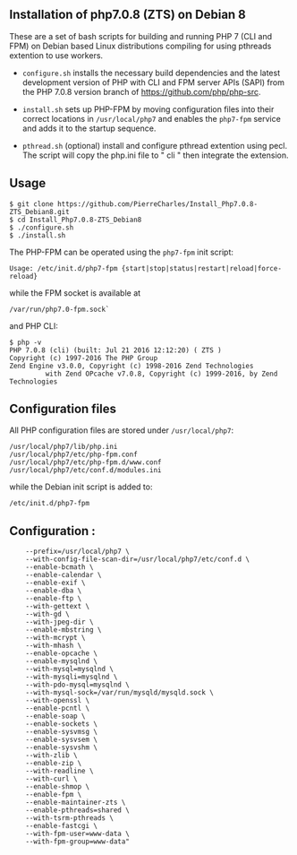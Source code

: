 ## Installation of php7.0.8 (ZTS) on Debian 8

These are a set of bash scripts for building and running PHP 7 (CLI and FPM) on Debian based Linux distributions compiling for using pthreads extention to use workers.

- `configure.sh` installs the necessary build dependencies and the latest development version of PHP with CLI and FPM server APIs (SAPI) from the PHP 7.0.8 version branch of https://github.com/php/php-src.

- `install.sh` sets up PHP-FPM by moving configuration files into their correct locations in `/usr/local/php7` and enables the `php7-fpm` service and adds it to the startup sequence.

- `pthread.sh` (optional) install and configure pthread extention using pecl. The script will copy the php.ini file to " cli " then integrate the extension.

## Usage

	$ git clone https://github.com/PierreCharles/Install_Php7.0.8-ZTS_Debian8.git
	$ cd Install_Php7.0.8-ZTS_Debian8
	$ ./configure.sh
	$ ./install.sh

The PHP-FPM can be operated using the `php7-fpm` init script:

	Usage: /etc/init.d/php7-fpm {start|stop|status|restart|reload|force-reload}

while the FPM socket is available at

	/var/run/php7.0-fpm.sock`

and PHP CLI:

	$ php -v
	PHP 7.0.8 (cli) (built: Jul 21 2016 12:12:20) ( ZTS )
	Copyright (c) 1997-2016 The PHP Group
	Zend Engine v3.0.0, Copyright (c) 1998-2016 Zend Technologies
    	     with Zend OPcache v7.0.8, Copyright (c) 1999-2016, by Zend Technologies


## Configuration files

All PHP configuration files are stored under `/usr/local/php7`:

	/usr/local/php7/lib/php.ini
	/usr/local/php7/etc/php-fpm.conf
	/usr/local/php7/etc/php-fpm.d/www.conf
	/usr/local/php7/etc/conf.d/modules.ini

while the Debian init script is added to:

	/etc/init.d/php7-fpm

## Configuration :

		--prefix=/usr/local/php7 \
        --with-config-file-scan-dir=/usr/local/php7/etc/conf.d \
        --enable-bcmath \
        --enable-calendar \
        --enable-exif \
        --enable-dba \
        --enable-ftp \
        --with-gettext \
        --with-gd \
        --with-jpeg-dir \
        --enable-mbstring \
        --with-mcrypt \
        --with-mhash \
        --enable-opcache \
        --enable-mysqlnd \
        --with-mysql=mysqlnd \
        --with-mysqli=mysqlnd \
        --with-pdo-mysql=mysqlnd \
        --with-mysql-sock=/var/run/mysqld/mysqld.sock \
        --with-openssl \
        --enable-pcntl \
        --enable-soap \
        --enable-sockets \
        --enable-sysvmsg \
        --enable-sysvsem \
        --enable-sysvshm \
        --with-zlib \
        --enable-zip \
        --with-readline \
        --with-curl \
        --enable-shmop \
        --enable-fpm \
        --enable-maintainer-zts \
        --enable-pthreads=shared \
        --with-tsrm-pthreads \
        --enable-fastcgi \
        --with-fpm-user=www-data \
        --with-fpm-group=www-data"








